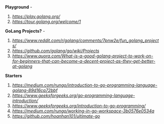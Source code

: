 
**Playground** - 
1. *https://play.golang.org/*
2. *https://tour.golang.org/welcome/1*

**GoLang Projects?** - 
1. *https://www.reddit.com/r/golang/comments/7pnw2e/fun_golang_projects/*
2. *https://github.com/golang/go/wiki/Projects*
3. *https://www.quora.com/What-is-a-good-golang-project-to-work-on-for-beginners-that-can-become-a-decent-project-as-they-get-better-at-golang*

**Starters**
1. *https://medium.com/rungo/introduction-to-go-programming-language-golang-89d16ca72bbf*
2. *https://www.geeksforgeeks.org/go-programming-language-introduction/*
3. *https://www.geeksforgeeks.org/introduction-to-go-programming/*
4. *https://medium.com/rungo/working-in-go-workspace-3b0576e0534a*
5. *https://github.com/hoanhan101/ultimate-go*
